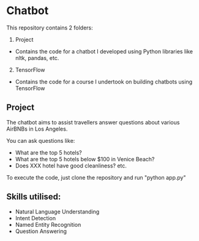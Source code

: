 # Chatbot 

This repository contains 2 folders: 
1. Project
  - Contains the code for a chatbot I developed using Python libraries like nltk, pandas, etc.
2. TensorFlow
  - Contains the code for a course I undertook on building chatbots using TensorFlow
  
  ## Project

The chatbot aims to assist travellers answer questions about various AirBNBs in Los Angeles.

You can ask questions like:
- What are the top 5 hotels?
- What are the top 5 hotels below $100 in Venice Beach?
- Does XXX hotel have good cleanliness? 
etc.

To execute the code, just clone the repository and run "python app.py" 

## Skills utilised:
- Natural Language Understanding
- Intent Detection
- Named Entity Recognition
- Question Answering

